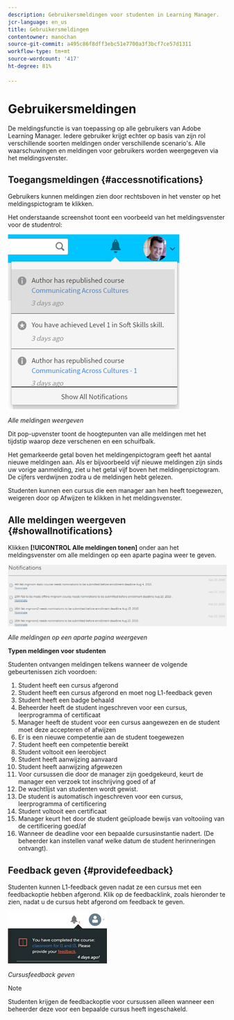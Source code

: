 ```yaml
---
description: Gebruikersmeldingen voor studenten in Learning Manager.
jcr-language: en_us
title: Gebruikersmeldingen
contentowner: manochan
source-git-commit: a495c86f8dff3ebc51e7700a3f3bcf7ce57d1311
workflow-type: tm+mt
source-wordcount: '417'
ht-degree: 81%

---
```




# Gebruikersmeldingen

<!--User notifications for Learners in Learning Manager.-->

De meldingsfunctie is van toepassing op alle gebruikers van Adobe Learning Manager. Iedere gebruiker krijgt echter op basis van zijn rol verschillende soorten meldingen onder verschillende scenario&#39;s. Alle waarschuwingen en meldingen voor gebruikers worden weergegeven via het meldingsvenster.

## Toegangsmeldingen {#accessnotifications}

Gebruikers kunnen meldingen zien door rechtsboven in het venster op het meldingspictogram te klikken.

Het onderstaande screenshot toont een voorbeeld van het meldingsvenster voor de studentrol:

![](assets/learner-notifications.png)

*Alle meldingen weergeven*

Dit pop-upvenster toont de hoogtepunten van alle meldingen met het tijdstip waarop deze verschenen en een schuifbalk.

Het gemarkeerde getal boven het meldingenpictogram geeft het aantal nieuwe meldingen aan. Als er bijvoorbeeld vijf nieuwe meldingen zijn sinds uw vorige aanmelding, ziet u het getal vijf boven het meldingenpictogram. De cijfers verdwijnen zodra u de meldingen hebt gelezen.

Studenten kunnen een cursus die een manager aan hen heeft toegewezen, weigeren door op Afwijzen te klikken in het meldingsvenster.

## Alle meldingen weergeven {#showallnotifications}

Klikken **[!UICONTROL Alle meldingen tonen]** onder aan het meldingsvenster om alle meldingen op een aparte pagina weer te geven.

![](assets/notifications-page.png)

*Alle meldingen op een aparte pagina weergeven*

**Typen meldingen voor studenten**

Studenten ontvangen meldingen telkens wanneer de volgende gebeurtenissen zich voordoen:

1. Student heeft een cursus afgerond
1. Student heeft een cursus afgerond en moet nog L1-feedback geven
1. Student heeft een badge behaald
1. Beheerder heeft de student ingeschreven voor een cursus, leerprogramma of certificaat
1. Manager heeft de student voor een cursus aangewezen en de student moet deze accepteren of afwijzen
1. Er is een nieuwe competentie aan de student toegewezen
1. Student heeft een competentie bereikt
1. Student voltooit een leerobject
1. Student heeft aanwijzing aanvaard
1. Student heeft aanwijzing afgewezen
1. Voor cursussen die door de manager zijn goedgekeurd, keurt de manager een verzoek tot inschrijving goed of af
1. De wachtlijst van studenten wordt gewist.
1. De student is automatisch ingeschreven voor een cursus, leerprogramma of certificering
1. Student voltooit een certificaat
1. Manager keurt het door de student geüploade bewijs van voltooiing van de certificering goed/af
1. Wanneer de deadline voor een bepaalde cursusinstantie nadert. (De beheerder kan instellen vanaf welke datum de student herinneringen ontvangt).

## Feedback geven {#providefeedback}

Studenten kunnen L1-feedback geven nadat ze een cursus met een feedbackoptie hebben afgerond. Klik op de feedbacklink, zoals hieronder te zien, nadat u de cursus hebt afgerond om feedback te geven.

![](assets/feedback.png)

*Cursusfeedback geven*

>[!NOTE]
>
>Studenten krijgen de feedbackoptie voor cursussen alleen wanneer een beheerder deze voor een bepaalde cursus heeft ingeschakeld.
